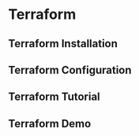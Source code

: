 # Terraform

## Terraform Installation

## Terraform Configuration

## Terraform Tutorial

## Terraform Demo

